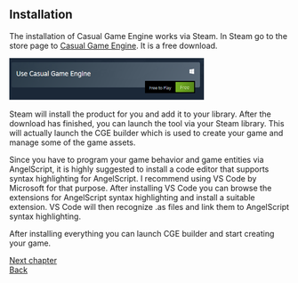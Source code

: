 ## Installation

The installation of Casual Game Engine works via Steam. In Steam go to the store page to [Casual Game Engine](https://store.steampowered.com/app/1725730/Casual_Game_Engine/). It is a free download. 

<img src="gfx/steam_install.png" width="350" height="75"/>

Steam will install the product for you and add it to your library. After the download has finished, you can launch the tool via your Steam library. This will actually launch the CGE builder which is used to create your game and manage
some of the game assets.

Since you have to program your game behavior and game entities via AngelScript, it is highly suggested to install a code editor that supports
syntax highlighting for AngelScript. I recommend using VS Code by Microsoft for that purpose. After installing VS Code you can browse the extensions
for AngelScript syntax highlighting and install a suitable extension. VS Code will then recognize .as files and link them to AngelScript syntax
highlighting.

After installing everything you can launch CGE builder and start creating your game.

[Next chapter](gamecreation.html)\
[Back](index.html)